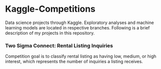 # Kaggle-Competitions
Data science projects through Kaggle. Exploratory analyses and machine learning models are located in respective branches. Following is a brief description of my projects in this repository.

### Two Sigma Connect: Rental Listing Inquiries
Competition goal is to classify rental listing as having low, medium, or high interest, which represents the number of inquiries a listing receives.   
